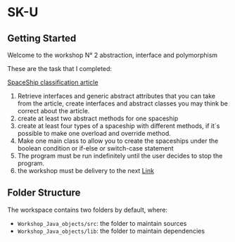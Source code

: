 # SK-U

## Getting Started

Welcome to the workshop N° 2 abstraction, interface and polymorphism

These are the task that I completed:

[SpaceShip classification article](https://moaramore.com/2016/05/14/clasificacion-de-las-naves-espaciales)

1. Retrieve interfaces and generic abstract attributes that you can take from the article, create interfaces and abstract classes you may think be correct about the article.
2. create at least two abstract methods for one spaceship
3. create at least four types of a spaceship with different methods, if it´s possible to make one overload and override method.
4. Make one main class to allow you to create the spaceships under the boolean condition or if-else or switch-case statement
5. The program must be run indefinitely until the user decides to stop the program.
6. the workshop must be delivery to the next [Link](https://forms.gle/RvYhVpPptLyogWyT7)

## Folder Structure

The workspace contains two folders by default, where:

- `Workshop_Java_objects/src`: the folder to maintain sources
- `Workshop_Java_objects/lib`: the folder to maintain dependencies

